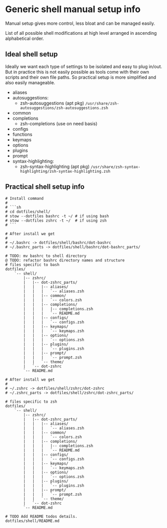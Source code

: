 # Generic shell manual setup info

Manual setup gives more control, less bloat and can be managed easily.

List of all possible shell modifications at high level arranged in ascending
alphabetical order.

## Ideal shell setup

Ideally we want each type of settings to be isolated and easy to plug in/out.
But in practice this is not easily possible as tools come with their own
scripts and their own file paths. So practical setup is more simplified and
also easily manageable.

* aliases
* autosuggestions:
  * zsh-autosuggestions (apt pkg)
    `/usr/share/zsh-autosuggestions/zsh-autosuggestions.zsh`
* common
* completions
  * zsh-completions (use on need basis)
* configs
* functions
* keymaps
* options
* plugins
* prompt
* syntax-highlighting:
  * zsh-syntax-highlighting (apt pkg)
    `/usr/share/zsh-syntax-highlighting/zsh-syntax-highlighting.zsh`

## Practical shell setup info

```text
# Install command
#
# ```sh
# cd dotfiles/shell/
# stow --dotfiles bashrc -t ~/ # if using bash
# stow --dotfiles zshrc -t ~/  # if using zsh
# ```

# After install we get
#
# ~/.bashrc -> dotfiles/shell/bashrc/dot-bashrc
# ~/.bashrc_parts -> dotfiles/shell/bashrc/dot-bashrc_parts/

# TODO: mv bashrc to shell directory
@ TODO: refactor bashrc directory names and structure
# files specific to bash
dotfiles/
    `-- shell/
        |-- zshrc/
        |   |-- dot-zshrc_parts/
        |   |   |-- aliases/
        |   |   |   `-- aliases.zsh
        |   |   |-- common/
        |   |   |   `-- colors.zsh
        |   |   |-- completions/
        |   |   |   |-- completions.zsh
        |   |   |   `-- README.md
        |   |   |-- configs/
        |   |   |   `-- configs.zsh
        |   |   |-- keymaps/
        |   |   |   `-- keymaps.zsh
        |   |   |-- options/
        |   |   |   `-- options.zsh
        |   |   |-- plugins/
        |   |   |   `-- plugins.zsh
        |   |   |-- prompt/
        |   |   |   `-- prompt.zsh
        |   |   `-- theme/
        |   `-- dot-zshrc
        `-- README.md

# After install we get
#
# ~/.zshrc -> dotfiles/shell/zshrc/dot-zshrc
# ~/.zshrc_parts -> dotfiles/shell/zshrc/dot-zshrc_parts/

# files specific to zsh
dotfiles/
    `-- shell/
        |-- zshrc/
        |   |-- dot-zshrc_parts/
        |   |   |-- aliases/
        |   |   |   `-- aliases.zsh
        |   |   |-- common/
        |   |   |   `-- colors.zsh
        |   |   |-- completions/
        |   |   |   |-- completions.zsh
        |   |   |   `-- README.md
        |   |   |-- configs/
        |   |   |   `-- configs.zsh
        |   |   |-- keymaps/
        |   |   |   `-- keymaps.zsh
        |   |   |-- options/
        |   |   |   `-- options.zsh
        |   |   |-- plugins/
        |   |   |   `-- plugins.zsh
        |   |   |-- prompt/
        |   |   |   `-- prompt.zsh
        |   |   `-- theme/
        |   `-- dot-zshrc
        `-- README.md

# TODO Add README todos details.
dotfiles/shell/README.md
```
